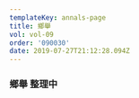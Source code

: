 ```yaml
---
templateKey: annals-page
title: 鄉舉
vol: vol-09
order: '090030'
date: 2019-07-27T21:12:28.094Z
---
```

### 鄉舉 整理中
